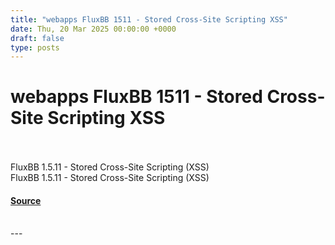```yaml
---
title: "webapps FluxBB 1511 - Stored Cross-Site Scripting XSS"
date: Thu, 20 Mar 2025 00:00:00 +0000
draft: false
type: posts
---
```

# webapps FluxBB 1511 - Stored Cross-Site Scripting XSS

<br/>

<br/>
FluxBB 1.5.11 - Stored Cross-Site Scripting (XSS)
<br/>
FluxBB 1.5.11 - Stored Cross-Site Scripting (XSS)

#### [Source](https://www.exploit-db.com/exploits/52090)

<br/>
---
